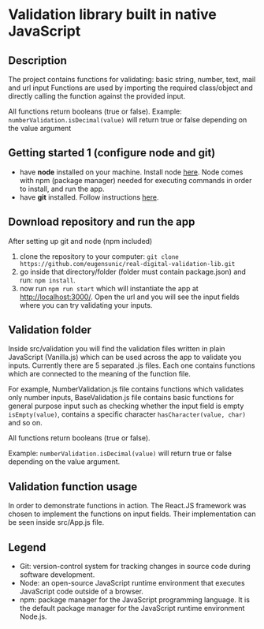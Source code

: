 # Validation library built in native JavaScript

## Description
The project contains functions for validating: basic string, number, text, mail and url input
Functions are used by importing the required class/object and directly calling the function against
the provided input.

All functions return booleans (true or false).
Example: `numberValidation.isDecimal(value)` will return true or false depending on the value argument


## Getting started 1 (configure node and git)
- have **node** installed on your machine. Install node [here](https://nodejs.org/en/download/). Node comes with
  npm (package manager) needed for executing commands in order to install, and run the app.
- have **git** installed. Follow instructions [here](https://git-scm.com/book/en/v2/Getting-Started-Installing-Git).


## Download repository and run the app
 After setting up git and node (npm included)

 1. clone the repository to your computer: ` git clone https://github.com/eugensunic/real-digital-validation-lib.git ` 
 2. go inside that directory/folder (folder must contain package.json) and run: ` npm install `. 
 3. now run ` npm run start ` which will instantiate the app at [http://localhost:3000/](http://localhost:3000/). Open 
    the url and you will see the input fields where you can try validating your inputs.

## Validation folder 
 Inside src/validation you will find the validation files written in plain JavaScript (Vanilla.js) which can be used
 across the app to validate you inputs. Currently there are 5 separated .js files. Each one contains functions which are connected
 to the meaning of the function file.
 
 For example, NumberValidation.js file contains functions which validates only number inputs, BaseValidation.js file contains basic
 functions for general purpose input such as checking whether the input field is empty `isEmpty(value)`, contains a specific character
 `hasCharacter(value, char)` and so on.

 All functions return booleans (true or false).

 Example: `numberValidation.isDecimal(value)` will return true or false depending on the value argument.

 ## Validation function usage
 In order to demonstrate functions in action. The React.JS framework was chosen to implement the functions on input fields.
 Their implementation can be seen inside src/App.js file.


## Legend
 - Git: version-control system for tracking changes in source code during software development.
 - Node: an open-source JavaScript runtime environment that executes JavaScript code outside of a browser.
 - npm: package manager for the JavaScript programming language. It is the default package manager for the JavaScript runtime environment Node.js. 